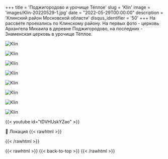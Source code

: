+++
title = 'Поджигородово и урочище Тёплое'
slug = 'Klin'
image = 'images/Klin-20220529-1.jpg'
date = "2022-05-29T00:00:00"
description = 'Клинский район Московской области'
disqus_identifier = '50'
+++
На рассвете проехались по Клинскому району. На первых фото - церковь Архангела Михаила в деревне Поджигородово, на последних - Знаменская церковь в урочище Тёплое.

![Klin](/images/Klin-20220529-2.jpg)

![Klin](/images/Klin-20220529-3.jpg)

![Klin](/images/Klin-20220529-4.jpg)

![Klin](/images/Klin-20220529-5.jpg)

![Klin](/images/Klin-20220529-6.jpg)

![Klin](/images/Klin-20220529-7.jpg)

![Klin](/images/Klin-20220529-8.jpg)

![Klin](/images/Klin-20220529-9.jpg)

{{< youtube id="tDVHUskYZao" >}}

📍 Локация
{{< rawhtml >}}
<div class="yandex-map-container">
<script type="text/javascript" charset="utf-8" async src="https://api-maps.yandex.ru/services/constructor/1.0/js/?um=constructor%3Afae8d0f84acd5739177052b18cf6b50b71afb0baee8885c1f47dae5db3904ed3&amp;width=800&amp;height=400&amp;lang=ru_RU&amp;scroll=true"></script>
</div>
{{< /rawhtml >}}

{{< rawhtml >}}
{{< back-to-top >}}
{{< /rawhtml >}}
